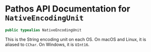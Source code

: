 # Pathos API Documentation for `NativeEncodingUnit`
```swift
public typealias NativeEncodingUnit
```

This is the String encoding unit on each OS. On macOS and Linux, it is aliased to `CChar`. On
Windows, it is `UInt16`.
